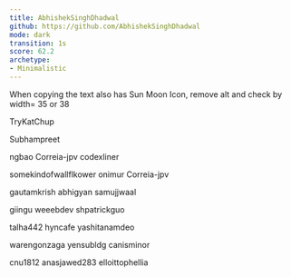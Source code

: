 ```yaml
---
title: AbhishekSinghDhadwal
github: https://github.com/AbhishekSinghDhadwal
mode: dark
transition: 1s
score: 62.2
archetype:
- Minimalistic
---
```



When copying the text also has Sun Moon Icon, remove alt and check by width= 35 or 38

TryKatChup




Subhampreet

ngbao
Correia-jpv
codexliner

somekindofwallflkower
onimur
Correia-jpv

gautamkrish
abhigyan
samujjwaal





giingu
weeebdev
shpatrickguo

talha442
hyncafe
yashitanamdeo


warengonzaga
yensubldg
canisminor

cnu1812
anasjawed283
elloittophellia



